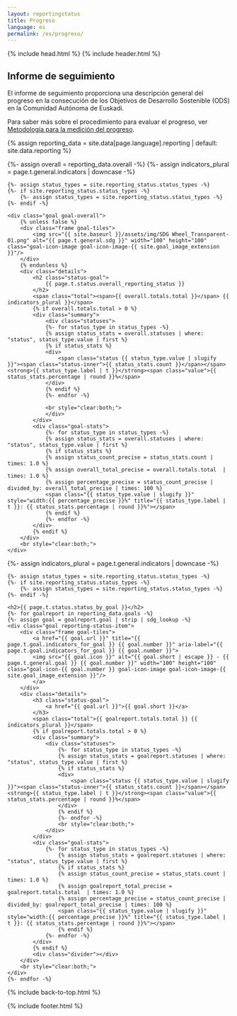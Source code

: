 ```yaml
---
layout: reportingstatus
title: Progreso
language: es
permalink: /es/progreso/
---
```


{% include head.html %}
{% include header.html %}

## Informe de seguimiento

El informe de seguimiento proporciona una descripción general del progreso en la consecución de los Objetivos de Desarrollo Sostenible (ODS) en la Comunidad Autónoma de Euskadi.

Para saber más sobre el procedimiento para evaluar el progreso, ver <a href="https://eustat-des.github.io/site/metodologia">Metodología para la medición del progreso</a>.

{% assign reporting_data = site.data[page.language].reporting | default: site.data.reporting %}

<div id="main-content" class="container reportingstatus" role="main">

  <!-- Reporte general -->
  <div>
    {%- assign overall = reporting_data.overall -%}
    {%- assign indicators_plural = page.t.general.indicators | downcase -%}

    {%- assign status_types = site.reporting_status.status_types -%}
    {%- if site.reporting_status.status_types -%}
        {%- assign status_types = site.reporting_status.status_types -%}
    {%- endif -%}

    <div class="goal goal-overall">
        {% unless false %}
        <div class="frame goal-tiles">
            <img src="{{ site.baseurl }}/assets/img/SDG Wheel_Transparent-01.png" alt="{{ page.t.general.sdg }}" width="100" height="100" class="goal-icon-image goal-icon-image-{{ site.goal_image_extension }}"/>
        </div>
        {% endunless %}
        <div class="details">
            <h2 class="status-goal">
                {{ page.t.status.overall_reporting_status }}
            </h2>
            <span class="total"><span>{{ overall.totals.total }}</span> {{ indicators_plural }}</span>
            {% if overall.totals.total > 0 %}
            <div class="summary">
                <div class="statuses">
                {%- for status_type in status_types -%}
                {% assign status_stats = overall.statuses | where: "status", status_type.value | first %}
                {% if status_stats %}
                <div>
                    <span class="status {{ status_type.value | slugify }}"><span class="status-inner">{{ status_stats.count }}</span></span><strong>{{ status_type.label | t }}</strong><span class="value">{{ status_stats.percentage | round }}%</span>
                </div>
                {% endif %}
                {%- endfor -%}

                <br style="clear:both;">
                </div>
            </div>
            <div class="goal-stats">
                {%- for status_type in status_types -%}
                {% assign status_stats = overall.statuses | where: "status", status_type.value | first %}
                {% if status_stats %}
                {% assign status_count_precise = status_stats.count | times: 1.0 %}
                {% assign overall_total_precise = overall.totals.total  | times: 1.0 %}
                {% assign percentage_precise = status_count_precise | divided_by: overall_total_precise | times: 100 %}
                <span class="{{ status_type.value | slugify }}" style="width:{{ percentage_precise }}%" title="{{ status_type.label | t }}: {{ status_stats.percentage | round }}%"></span>
                {% endif %}
                {%- endfor -%}
            </div>
            {% endif %}
        </div>
        <br style="clear:both;">
    </div>
  </div>

  <!-- Reporte por objetivo -->
  <div>
    {%- assign indicators_plural = page.t.general.indicators | downcase -%}

    {%- assign status_types = site.reporting_status.status_types -%}
    {%- if site.reporting_status.status_types -%}
        {%- assign status_types = site.reporting_status.status_types -%}
    {%- endif -%}

    <h2>{{ page.t.status.status_by_goal }}</h2>
    {%- for goalreport in reporting_data.goals -%}
    {%- assign goal = goalreport.goal | strip | sdg_lookup -%}
    <div class="goal reporting-status-item">
        <div class="frame goal-tiles">
            <a href="{{ goal.url }}" title="{{ page.t.goal.indicators_for_goal }} {{ goal.number }}" aria-label="{{ page.t.goal.indicators_for_goal }} {{ goal.number }}">
            <img src="{{ goal.icon }}" alt="{{ goal.short | escape }} - {{ page.t.general.goal }} {{ goal.number }}" width="100" height="100" class="goal-icon-{{ goal.number }} goal-icon-image goal-icon-image-{{ site.goal_image_extension }}"/>
            </a>
        </div>
        <div class="details">
            <h3 class="status-goal">
                <a href="{{ goal.url }}">{{ goal.short }}</a>
            </h3>
            <span class="total">{{ goalreport.totals.total }} {{ indicators_plural }}</span>
            {% if goalreport.totals.total > 0 %}
            <div class="summary">
                <div class="statuses">
                    {%- for status_type in status_types -%}
                    {% assign status_stats = goalreport.statuses | where: "status", status_type.value | first %}
                    {% if status_stats %}
                    <div>
                        <span class="status {{ status_type.value | slugify }}"><span class="status-inner">{{ status_stats.count }}</span></span><strong>{{ status_type.label | t }}</strong><span class="value">{{ status_stats.percentage | round }}%</span>
                    </div>
                    {% endif %}
                    {%- endfor -%}
                    <br style="clear:both;">
                </div>
            </div>
            <div class="goal-stats">
                {%- for status_type in status_types -%}
                    {% assign status_stats = goalreport.statuses | where: "status", status_type.value | first %}
                    {% if status_stats %}
                    {% assign status_count_precise = status_stats.count | times: 1.0 %}
                    {% assign goalreport_total_precise = goalreport.totals.total  | times: 1.0 %}
                    {% assign percentage_precise = status_count_precise | divided_by: goalreport_total_precise | times: 100 %}
                    <span class="{{ status_type.value | slugify }}" style="width:{{ percentage_precise }}%" title="{{ status_type.label | t }}: {{ status_stats.percentage | round }}%"></span>
                    {% endif %}
                {%- endfor -%}
            </div>
            {% endif %}
            <div class="divider"></div>
        </div>
        <br style="clear:both;">
    </div>
    {%- endfor -%}
  </div>

  {% include back-to-top.html %}
</div>
{% include footer.html %}
